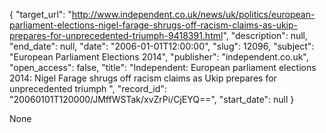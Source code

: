 {
  "target_url": "http://www.independent.co.uk/news/uk/politics/european-parliament-elections-nigel-farage-shrugs-off-racism-claims-as-ukip-prepares-for-unprecedented-triumph-9418391.html", 
  "description": null, 
  "end_date": null, 
  "date": "2006-01-01T12:00:00", 
  "slug": 12096, 
  "subject": "European Parliament Elections 2014", 
  "publisher": "independent.co.uk", 
  "open_access": false, 
  "title": "Independent:  European parliament elections 2014: Nigel Farage shrugs off racism claims as Ukip prepares for unprecedented triumph ", 
  "record_id": "20060101T120000/JMffWSTak/xvZrPi/CjEYQ==", 
  "start_date": null
}

None